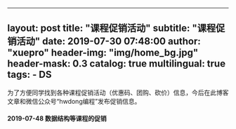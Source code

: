 
---
layout:       post
title:        "课程促销活动"
subtitle:     "课程促销活动"
date:         2019-07-30 07:48:00
author:       "xuepro"
header-img:   "img/home_bg.jpg"
header-mask:  0.3
catalog:      true
multilingual: true
tags:
    - DS
---

为了方便同学找到各种课程促销活动（优惠码、团购、砍价）信息，今后在此博客文章和微信公众号“hwdong编程”发布促销信息。

#### 2019-07-48 数据结构等课程的促销

